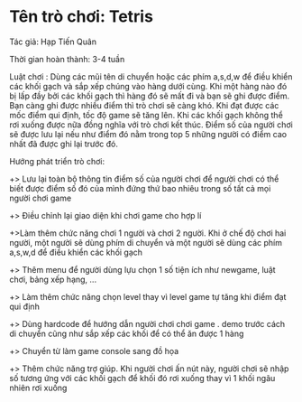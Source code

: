 # Tên trò chơi: Tetris

Tác giả: Hạp Tiến Quân

Thời gian hoàn thành: 3-4 tuần

Luật chơi : Dùng các mũi tên di chuyển hoặc các phím a,s,d,w để điều khiển các khối gạch và sắp xếp chúng vào hàng dưới cùng. Khi một hàng nào đó bị lấp đầy bởi các khối gạch thì hàng đó sẽ mất đi và bạn sẽ ghi được điểm. Bạn càng ghi được nhiều điểm thì trò chơi sẽ càng khó. Khi đạt được các mốc điểm qui định, tốc độ game sẽ tăng lên. Khi các khối gạch không thể rơi xuống được nữa đồng nghĩa với trò chơi kết thúc. Điểm số của người chơi sẽ được lưu lại nếu như điểm đó nằm trong top 5 những người có điểm cao nhất đã được ghi lại trước đó.

Hướng phát triển trò chơi:

  +> Lưu lại toàn bộ thông tin điểm số của người chơi để người chơi có thể biết được điểm số đó của mình đứng thứ bao nhiêu trong số tất cả mọi người chơi game
  
  +> Điều chỉnh lại giao diện khi chơi game cho hợp lí
  
  +>Làm thêm chức năng chơi 1 người và chơi 2 người. Khi ở chế độ chơi hai người, một người sẽ dùng phím di chuyển và một người sẽ dùng các phím a,s,w,d để điều khiển các khối gạch
  
  +> Thêm menu để người dùng lựu chọn 1 số tiện ích như newgame, luật chơi, bảng xếp hạng, ...
  
  +> Làm thêm chức năng chọn level thay vì level game tự tăng khi điểm đạt qui định
  
  +> Dùng hardcode để hướng dẫn người chơi chơi game . demo trước cách di chuyển cũng như sắp xếp các khối để có thể ăn được 1 hàng
  
  +> Chuyển từ làm game console sang đồ họa
  
  +> Thêm chức năng trợ giúp. Khi người chơi ấn nút này, người chơi sẽ nhập số tương ứng với các khối gạch để khối đó rơi xuống thay vì 1 khối ngãu nhiên rơi xuống
  
 

